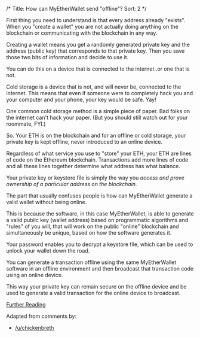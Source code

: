 /*
Title: How can MyEtherWallet send "offline"?
Sort: 2
*/

First thing you need to understand is that every address already "exists". When you "create a wallet" you are not actually doing anything on the blockchain or communicating with the blockchain in any way.

Creating a wallet means you get a randomly generated private key and the address (public key) that corresponds to that private key. Then you save those two bits of information and decide to use it.

You can do this on a device that is connected to the internet..or one that is not.

Cold storage is a device that is not, and will never be, connected to the internet. This means that even if someone were to completely hack you and your computer and your phone, your key would be safe. Yay!

One common cold storage method is a simple piece of paper. Bad folks on the internet can't hack your paper. (But you should still watch out for your roommate, FYI.)

So. Your ETH is on the blockchain and for an offline or cold storage, your private key is kept offline, never introduced to an online device.

Regardless of what service you use to "store" your ETH, your ETH are lines of code on the Ethereum blockchain. Transactions add more lines of code and all these lines together determine what address has what balance.


Your private key or keystore file is simply the way you *access and prove ownership of a particular address on the blockchain.*

The part that usually confuses people is how can MyEtherWallet generate a valid wallet without being online. 

This is because the software, in this case MyEtherWallet, is able to generate a valid public key (wallet address) based on programmatic algorithms and "rules" of you will, that will work on the public "online" blockchain and simultaneously be unique, based on how the software generates it. 

Your password enables you to decrypt a keystore file, which can be used to unlock your wallet down the road.

You can generate a transaction offline using the same MyEtherWallet software in an offline environment and then broadcast that transaction code using an online device. 

This way your private key can remain secure on the offline device and be used to generate a valid transaction for the online device to broadcast.

[Further Reading](https://www.reddit.com/r/ethereum/comments/6n5qja/how_can_myetherwallet_create_a_private_key_while/)


Adapted from comments by:

* [/u/chickenbreth](https://www.reddit.com/r/ethtrader/comments/6hqycv/how_can_mew_send_coins_offline/)

